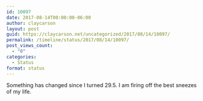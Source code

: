 ```yaml
---
id: 10097
date: 2017-08-14T00:00:00-06:00
author: claycarson
layout: post
guid: https://claycarson.net/uncategorized/2017/08/14/10097/
permalink: /timeline/status/2017/08/14/10097/
post_views_count:
  - "0"
categories:
  - Status
format: status
---
```

Something has changed since I turned 29.5. I am firing off the best sneezes of my life.